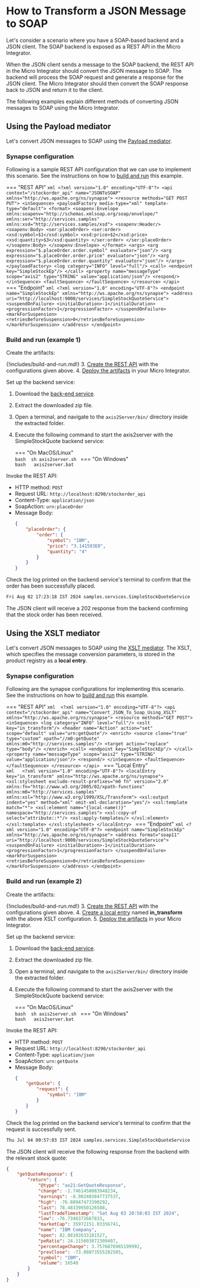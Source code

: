 # How to Transform a JSON Message to SOAP

Let's consider a scenario where you have a SOAP-based backend and a JSON client. The SOAP backend is exposed as a REST API in the Micro Integrator. 

When the JSON client sends a message to the SOAP backend, the REST API in the Micro Integrator should convert the JSON message to SOAP. The backend will process the SOAP request and generate a response for the JSON client. The Micro Integrator should then convert the SOAP response back to JSON and return it to the client.

The following examples explain different methods of converting JSON messages to SOAP using the Micro Integrator.

## Using the Payload mediator

Let's convert JSON messages to SOAP using the [Payload mediator]({{base_path}}/reference/mediators/payloadfactory-mediator).

### Synapse configuration
Following is a sample REST API configuration that we can use to implement this scenario. See the instructions on how to [build and run](#build-and-run-example-1) this example.

=== "REST API"
    ```xml
    <?xml version="1.0" encoding="UTF-8"?>
    <api context="/stockorder_api" name="JSONToSOAP" xmlns="http://ws.apache.org/ns/synapse">
        <resource methods="GET POST PUT">
            <inSequence>
                <payloadFactory media-type="xml" template-type="default">
                    <format>
                        <soapenv:Envelope xmlns:soapenv="http://schemas.xmlsoap.org/soap/envelope/" xmlns:ser="http://services.samples" xmlns:xsd="http://services.samples/xsd">
                            <soapenv:Header/>
                            <soapenv:Body>
                                <ser:placeOrder>
                                    <ser:order>
                                        <xsd:symbol>$1</xsd:symbol>
                                        <xsd:price>$2</xsd:price>
                                        <xsd:quantity>$3</xsd:quantity>
                                    </ser:order>
                                </ser:placeOrder>
                            </soapenv:Body>
                        </soapenv:Envelope>
                    </format>
                    <args>
                        <arg expression="$.placeOrder.order.symbol" evaluator="json"/>
                        <arg expression="$.placeOrder.order.price" evaluator="json"/>
                        <arg expression="$.placeOrder.order.quantity" evaluator="json"/>
                    </args>
                </payloadFactory>
                <log category="INFO" level="full"/>
                <call>
                    <endpoint key="SimpleStockEp"/>
                </call>
                <property name="messageType" scope="axis2" type="STRING" value="application/json"/>
                <respond/>
            </inSequence>
            <faultSequence>
            </faultSequence>
        </resource>
    </api>
    ```
=== "Endpoint"
    ```xml
    <?xml version="1.0" encoding="UTF-8"?>
    <endpoint name="SimpleStockEp" xmlns="http://ws.apache.org/ns/synapse">
        <address uri="http://localhost:9000/services/SimpleStockQuoteService">
            <suspendOnFailure>
                <initialDuration>-1</initialDuration>
                <progressionFactor>1</progressionFactor>
            </suspendOnFailure>
            <markForSuspension>
                <retriesBeforeSuspension>0</retriesBeforeSuspension>
            </markForSuspension>
        </address>
    </endpoint>
    ```

### Build and run (example 1)

Create the artifacts:

{!includes/build-and-run.md!}
3. [Create the REST API]({{base_path}}/develop/creating-artifacts/creating-an-api) with the configurations given above.
4. [Deploy the artifacts]({{base_path}}/develop/deploy-artifacts) in your Micro Integrator.

Set up the backend service:

1. Download the [back-end service](https://github.com/wso2-docs/WSO2_EI/blob/master/Back-End-Service/axis2Server.zip).
2. Extract the downloaded zip file.
3. Open a terminal, and navigate to the `axis2Server/bin/` directory inside the extracted folder.
4. Execute the following command to start the axis2server with the SimpleStockQuote backend service:
 
    === "On MacOS/Linux"        
          ```bash 
          sh axis2server.sh
          ```
    === "On Windows"               
          ```bash  
          axis2server.bat
          ```

Invoke the REST API:

- HTTP method: `POST`
- Request URL: `http://localhost:8290/stockorder_api`
- Content-Type: `application/json`
- SoapAction: `urn:placeOrder`
- Message Body:
    ```json
    {
        "placeOrder": {
            "order": {
                "symbol": "IBM",
                "price": "3.141593E0",
                "quantity": "4"
            }
        }
    }
    ```

Check the log printed on the backend service's terminal to confirm that the order has been successfully placed.

```xml
Fri Aug 02 17:23:18 IST 2024 samples.services.SimpleStockQuoteService  :: Accepted order #1 for : 4 stocks of IBM at $ 3.141593
```

The JSON client will receive a 202 response from the backend confirming that the stock order has been received.

## Using the XSLT mediator

Let's convert JSON messages to SOAP using the [XSLT mediator]({{base_path}}/reference/mediators/xslt-mediator). The XSLT, which specifies the message conversion parameters, is stored in the product registry as a **local entry**.

### Synapse configuration
Following are the synapse configurations for implementing this scenario. See the instructions on how to [build and run](#build-and-run-example-2) this example.

=== "REST API"
    ```xml 
    <?xml version="1.0" encoding="UTF-8"?>
    <api context="/stockorder_api" name="Convert_JSON_To_Soap_Using_XSLT" xmlns="http://ws.apache.org/ns/synapse">
        <resource methods="GET POST">
            <inSequence>
                <log category="INFO" level="full"/>
                <xslt key="in_transform"/>
                <header name="Action" action="set" scope="default" value="urn:getQuote"/>
                <enrich>
                    <source clone="true" type="custom" xpath="//m0:getQuote" xmlns:m0="http://services.samples"/>
                    <target action="replace" type="body"/>
                </enrich>
                <call>
                    <endpoint key="SimpleStockEp"/>
                </call>
                <property name="messageType" scope="axis2" type="STRING" value="application/json"/>
                <respond/>
            </inSequence>
            <faultSequence>
            </faultSequence>
        </resource>
    </api>
    ```
=== "Local Entry"    
    ```xml  
    <?xml version="1.0" encoding="UTF-8"?>
    <localEntry key="in_transform" xmlns="http://ws.apache.org/ns/synapse">
        <xsl:stylesheet exclude-result-prefixes="m0 fn" version="2.0" xmlns:fn="http://www.w3.org/2005/02/xpath-functions" xmlns:m0="http://services.samples" xmlns:xsl="http://www.w3.org/1999/XSL/Transform">
            <xsl:output indent="yes" method="xml" omit-xml-declaration="yes"/>
            <xsl:template match="*">
                <xsl:element name="{local-name()}" namespace="http://services.samples">
                    <xsl:copy-of select="attribute::*"/>
                    <xsl:apply-templates/>
                </xsl:element>
            </xsl:template>
        </xsl:stylesheet>
    </localEntry>
    ```
=== "Endpoint"
    ```xml
    <?xml version="1.0" encoding="UTF-8"?>
    <endpoint name="SimpleStockEp" xmlns="http://ws.apache.org/ns/synapse">
        <address format="soap11" uri="http://localhost:9000/services/SimpleStockQuoteService">
            <suspendOnFailure>
                <initialDuration>-1</initialDuration>
                <progressionFactor>1</progressionFactor>
            </suspendOnFailure>
            <markForSuspension>
                <retriesBeforeSuspension>0</retriesBeforeSuspension>
            </markForSuspension>
        </address>
    </endpoint>
    ```

### Build and run (example 2)

Create the artifacts:

{!includes/build-and-run.md!}
3. [Create the REST API]({{base_path}}/develop/creating-artifacts/creating-an-api) with the configurations given above.
4. [Create a local entry]({{base_path}}/develop/creating-artifacts/registry/creating-local-registry-entries) named **in_transform** with the above XSLT configuration.
5. [Deploy the artifacts]({{base_path}}/develop/deploy-artifacts) in your Micro Integrator.

Set up the backend service:

1. Download the [back-end service](https://github.com/wso2-docs/WSO2_EI/blob/master/Back-End-Service/axis2Server.zip).
2. Extract the downloaded zip file.
3. Open a terminal, and navigate to the `axis2Server/bin/` directory inside the extracted folder.
4. Execute the following command to start the axis2server with the SimpleStockQuote backend service:

    === "On MacOS/Linux"   
          ```bash 
          sh axis2server.sh
          ```
    === "On Windows"                
          ```bash  
          axis2server.bat
          ```

Invoke the REST API:

- HTTP method: `POST`
- Request URL: `http://localhost:8290/stockorder_api`
- Content-Type: `application/json`
- SoapAction: `urn:getQuote`
- Message Body:
    ```json
    {
        "getQuote": {
            "request": {
                "symbol": "IBM"
            }
        }
    }
    ```

Check the log printed on the backend service's terminal to confirm that the request is successfully sent.

```xml
Thu Jul 04 09:57:03 IST 2024 samples.services.SimpleStockQuoteService :: Generating quote for : IBM
```

The JSON client will receive the following response from the backend with the relevant stock quote:

```json
{
    "getQuoteResponse": {
        "return": {
            "@type": "ax21:GetQuoteResponse",
            "change": -2.7461458083948234,
            "earnings": -8.902403847737537,
            "high": -76.88947473390292,
            "last": 78.48339950126588,
            "lastTradeTimestamp": "Sat Aug 03 20:58:03 IST 2024",
            "low": -76.7346372667833,
            "marketCap": 35972151.03356741,
            "name": "IBM Company",
            "open": 82.08102633181527,
            "peRatio": 24.115603872309407,
            "percentageChange": 3.7576876965199992,
            "prevClose": -73.08073555282505,
            "symbol": "IBM",
            "volume": 16540
        }
    }
}
```